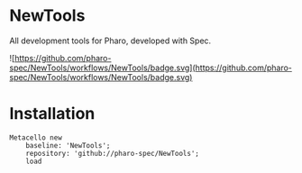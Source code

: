# NewTools
All development tools for Pharo, developed with Spec.

![https://github.com/pharo-spec/NewTools/workflows/NewTools/badge.svg](https://github.com/pharo-spec/NewTools/workflows/NewTools/badge.svg)


# Installation

```Smalltalk
Metacello new
    baseline: 'NewTools';
    repository: 'github://pharo-spec/NewTools';
    load

